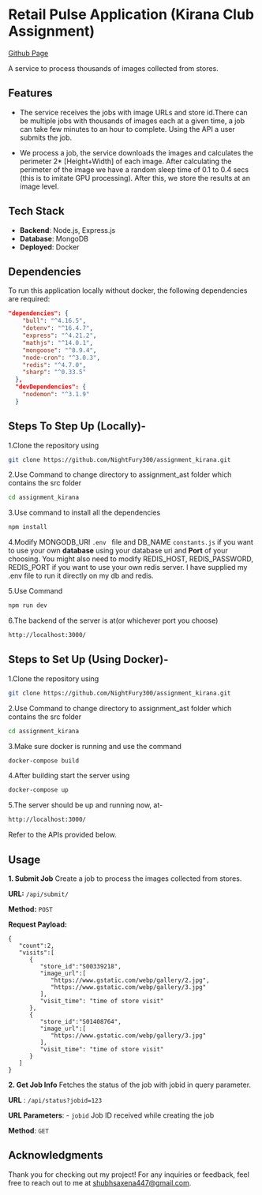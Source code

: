 # Retail Pulse Application (Kirana Club Assignment)

[Github Page](https://github.com/NightFury300/assignment_kirana)

A service to process thousands of images collected from stores.

## Features
- The service receives the jobs with image URLs and store id.There can be multiple jobs with thousands of images each at a given time, a job can take few minutes to an hour to complete. Using the API a user submits the job.

- We process a job, the service downloads the images and calculates the perimeter 2* [Height+Width] of each image. After calculating the perimeter of the image we have a random sleep time of 0.1 to 0.4 secs (this is to imitate GPU processing). After this, we store the results at an image level.

## Tech Stack
- **Backend**: Node.js, Express.js
- **Database**: MongoDB
- **Deployed**: Docker

## Dependencies
To run this application locally without docker, the following dependencies are required:
```json
"dependencies": {
    "bull": "^4.16.5",
    "dotenv": "^16.4.7",
    "express": "^4.21.2",
    "mathjs": "^14.0.1",
    "mongoose": "^8.9.4",
    "node-cron": "^3.0.3",
    "redis": "^4.7.0",
    "sharp": "^0.33.5"
  },
  "devDependencies": {
    "nodemon": "^3.1.9"
  }
```

## Steps To Step Up (Locally)-

1.Clone the repository using
```sh
git clone https://github.com/NightFury300/assignment_kirana.git
```
2.Use Command to change directory to assignment_ast folder which contains the src folder
```sh
cd assignment_kirana
```

3.Use command to install all the dependencies
```sh 
npm install
```

4.Modify MONGODB_URI ```.env ``` file and DB_NAME ```constants.js``` if you want to use your own **database** using your database uri and **Port** of your choosing. You might also need to modify REDIS_HOST, REDIS_PASSWORD, REDIS_PORT if you want to use your own redis server. I have supplied my .env file to run it directly on my db and redis.

5.Use Command
```sh 
npm run dev
```

6.The backend of the server is at(or whichever port you choose)
```sh 
http://localhost:3000/
```

## Steps to Set Up (Using Docker)-

1.Clone the repository using
```sh
git clone https://github.com/NightFury300/assignment_kirana.git
```

2.Use Command to change directory to assignment_ast folder which contains the src folder
```sh
cd assignment_kirana
```

3.Make sure docker is running and use the command
```sh
docker-compose build
```

4.After building start the server using
```sh
docker-compose up
```

5.The server should be up and running now, at-
```sh
http://localhost:3000/
```
Refer to the APIs provided below.

## Usage

**1. Submit Job**
Create a job to process the images collected from stores.

**URL:** ```/api/submit/```

**Method:** ```POST```

**Request Payload:**
```
{
   "count":2,
   "visits":[
      {
         "store_id":"S00339218",
         "image_url":[
            "https://www.gstatic.com/webp/gallery/2.jpg",
            "https://www.gstatic.com/webp/gallery/3.jpg"
         ],
         "visit_time": "time of store visit"
      },
      {
         "store_id":"S01408764",
         "image_url":[
            "https://www.gstatic.com/webp/gallery/3.jpg"
         ],
         "visit_time": "time of store visit"
      }
   ]
}
```

**2. Get Job Info**
Fetches the status of the job with jobid in query parameter.

**URL** : ```/api/status?jobid=123```

**URL Parameters**: - ```jobid``` Job ID received while creating the job

**Method**: ```GET```


## Acknowledgments
Thank you for checking out my project! For any inquiries or feedback, feel free to reach out to me at [shubhsaxena447@gmail.com](mailto:shubhsaxena447@gmail.com).
